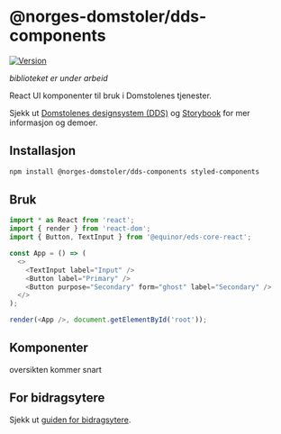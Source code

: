 # @norges-domstoler/dds-components

[![Version](https://img.shields.io/npm/v/@norges-domstoler/dds-components)](https://www.npmjs.com/package/@norges-domstoler/dds-components)

_biblioteket er under arbeid_

React UI komponenter til bruk i Domstolenes tjenester.

Sjekk ut [Domstolenes designsystem (DDS)](https://design.domstol.no/) og [Storybook](https://domstolene.github.io/designsystem) for mer informasjon og demoer.

## Installasjon

```sh
npm install @norges-domstoler/dds-components styled-components
```

## Bruk

```js
import * as React from 'react';
import { render } from 'react-dom';
import { Button, TextInput } from '@equinor/eds-core-react';

const App = () => (
  <>
    <TextInput label="Input" />
    <Button label="Primary" />
    <Button purpose="Secondary" form="ghost" label="Secondary" />
  </>
);

render(<App />, document.getElementById('root'));
```

## Komponenter

oversikten kommer snart

## For bidragsytere

Sjekk ut [guiden for bidragsytere](https://design.domstol.no/987b33f71/p/34c962-bidra/b/3611d5).
